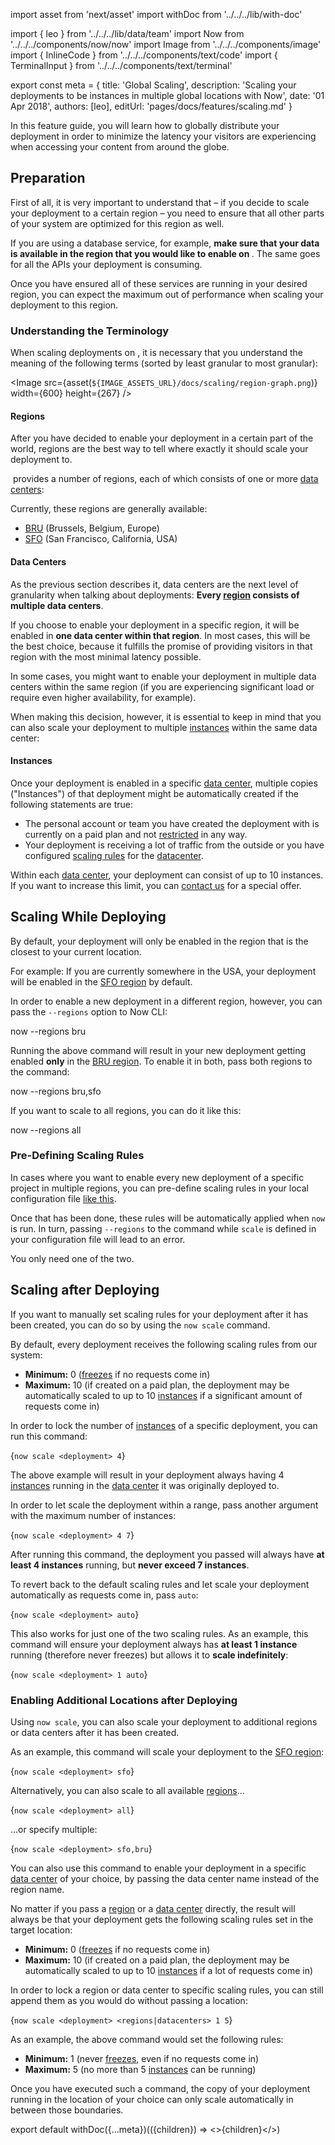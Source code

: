 import asset from 'next/asset'
import withDoc from '../../../lib/with-doc'

import { leo } from '../../../lib/data/team'
import Now from '../../../components/now/now'
import Image from '../../../components/image'
import { InlineCode } from '../../../components/text/code'
import { TerminalInput } from '../../../components/text/terminal'

export const meta = {
  title: 'Global Scaling',
  description: 'Scaling your deployments to be instances in multiple global locations with Now',
  date: '01 Apr 2018',
  authors: [leo],
  editUrl: 'pages/docs/features/scaling.md'
}

In this feature guide, you will learn how to globally distribute
your deployment in order to minimize the latency your visitors
are experiencing when accessing your content from around the globe.

## Preparation

First of all, it is very important to understand that – if you
decide to scale your deployment to a certain region – you need to ensure
that all other parts of your system are optimized for this
region as well.

If you are using a database service, for example, **make sure that your data
is available in the region that you would like to enable on <Now color="#000"/>**. The
same goes for all the APIs your deployment is consuming.

Once you have ensured all of these services are running in your
desired region, you can expect the maximum out of performance when
scaling your deployment to this region.

### Understanding the Terminology

When scaling deployments on <Now color="#000"/>, it is necessary
that you understand the meaning of the
following terms (sorted by least granular to most granular):

<Image
  src={asset(`${IMAGE_ASSETS_URL}/docs/scaling/region-graph.png`)}
  width={600}
  height={267}
/>

#### Regions

After you have decided to enable your deployment in
a certain part of the world, regions are the best way to
tell <Now color="#000"/> where exactly it should scale
your deployment to.

&#8203;<Now color="#000"/> provides a number of regions, each of which
consists of one or more [data centers](#data-centers):

Currently, these regions are generally available:

- [BRU](https://bru.now.sh) (Brussels, Belgium, Europe)
- [SFO](https://sfo.now.sh) (San Francisco, California, USA)

#### Data Centers

As the previous section describes it, data centers are the next level of
granularity when talking about
deployments: **Every [region](#regions) consists
of multiple data centers**.

If you choose to enable your deployment in a specific region, it will
be enabled in **one data center within that region**. In most cases,
this will be the best choice, because it fulfills the promise of
providing visitors in that region with the most minimal
latency possible.

In some cases, you might want to enable your deployment in
multiple data centers within the same region (if you are experiencing
significant load or require even higher availability, for example).

When making this decision, however, it is essential to keep
in mind that you can also scale your deployment to
multiple [instances](#instances) within the same data center:

#### Instances

Once your deployment is enabled in a specific [data center](#data-centers), multiple
copies ("Instances") of that deployment might be automatically
created if the following statements are true:

- The personal account or team you have created the deployment with
is currently on a paid plan and not [restricted](/docs/other/restrictions) in
any way.
- Your deployment is receiving a lot of traffic from the outside
or you have
configured [scaling rules](#pre-defining-scaling-rules) for the [datacenter](#datacenters).

Within each [data center](#datacenter), your deployment can consist
of up to 10 instances. If you want to increase this limit,
you can [contact us](mailto:support@zeit.co) for a special offer.

## Scaling While Deploying

By default, your deployment will only be enabled in the region
that is the closest to your current location.

For example: If you are currently somewhere in the USA, your deployment
will be enabled in the [SFO region](https://sfo.now.sh) by default.

In order to enable a new deployment in a different region, however, you can
pass the `--regions` option to
Now CLI:

<TerminalInput>now --regions bru</TerminalInput>

Running the above command will result in your new deployment
getting enabled **only** in the [BRU region](https://bru.now.sh). To
enable it in both, pass both regions to the command:

<TerminalInput>now --regions bru,sfo</TerminalInput>

If you want to scale to all regions, you can do it like this:

<TerminalInput>now --regions all</TerminalInput>

### Pre-Defining Scaling Rules

In cases where you want to enable every new deployment of a specific
project in multiple regions, you can pre-define scaling rules in
your local configuration file [like this](/docs/features/configuration#scale-(object)).

Once that has been done, these rules will be automatically
applied when `now` is run. In turn,
passing `--regions` to the command
while `scale` is defined in your
configuration file will lead to an error.

You only need one of the two.

## Scaling after Deploying

If you want to manually set scaling rules for your deployment
after it has been created, you can do so by using
the `now scale` command.

By default, every deployment receives the following scaling
rules from our system:

- **Minimum:** 0 ([freezes](/docs/guides/app-lifecycle-and-scalability#instances-&-scaling) if no requests come in)
- **Maximum:** 10 (if created on a paid plan, the deployment may be
automatically
scaled to up to 10 [instances](#instances) if a significant amount
of requests come in)

In order to lock the number of [instances](#instances) of a specific
deployment, you can run this command:

<TerminalInput>{`now scale <deployment> 4`}</TerminalInput>

The above example will result in your deployment always
having 4 [instances](#instances) running in
the [data center](#datacenter) it was originally deployed to.

In order to let <Now color="#000"/> scale the deployment
within a range, pass another argument with the maximum
number of instances:

<TerminalInput>{`now scale <deployment> 4 7`}</TerminalInput>

After running this command, the deployment you passed will
always have **at least 4 instances** running,
but **never exceed 7 instances**.

To revert back to the default scaling rules and
let <Now color="#000"/> scale your deployment automatically
as requests come in, pass `auto`:

<TerminalInput>{`now scale <deployment> auto`}</TerminalInput>

This also works for just one of the two scaling rules. As an example, this
command will ensure your deployment always has **at least
1 instance** running (therefore never freezes) but allows
it to **scale indefinitely**:

<TerminalInput>{`now scale <deployment> 1 auto`}</TerminalInput>

### Enabling Additional Locations after Deploying

Using `now scale`, you can
also scale your deployment to additional regions
or data centers after it has been created.

As an example, this command will scale your deployment to
the [SFO region](https://sfo.now.sh):

<TerminalInput>{`now scale <deployment> sfo`}</TerminalInput>

Alternatively, you can also scale to all available [regions](#regions)...

<TerminalInput>{`now scale <deployment> all`}</TerminalInput>

...or specify multiple:

<TerminalInput>{`now scale <deployment> sfo,bru`}</TerminalInput>

You can also use this command to enable your deployment in
a specific [data center](#datacenter) of your choice, by passing
the data center name instead of the region name.

No matter if you pass a [region](#regions) or a [data center](#datacenter) directly,
the result will always be that your deployment gets the following
scaling rules set in the target location:

- **Minimum:** 0 ([freezes](/docs/guides/app-lifecycle-and-scalability#instances-&-scaling) if no requests come in)
- **Maximum:** 10 (if created on a paid plan, the deployment may be
automatically
scaled to up to 10 [instances](#instances) if a lot
of requests come in)

In order to lock a region or data center to specific scaling rules, you
can still append them as you would do
without passing a location:

<TerminalInput>{`now scale <deployment> <regions|datacenters> 1 5`}</TerminalInput>

As an example, the above command would set the following rules:

- **Minimum:** 1 (never [freezes](/docs/guides/app-lifecycle-and-scalability#instances-&-scaling), even if no requests come in)
- **Maximum:** 5 (no more than 5 [instances](#instances) can be running)

Once you have executed such a command, the copy of your
deployment running in the location of your choice can only
scale automatically in between those boundaries.

export default withDoc({...meta})(({children}) => <>{children}</>)

